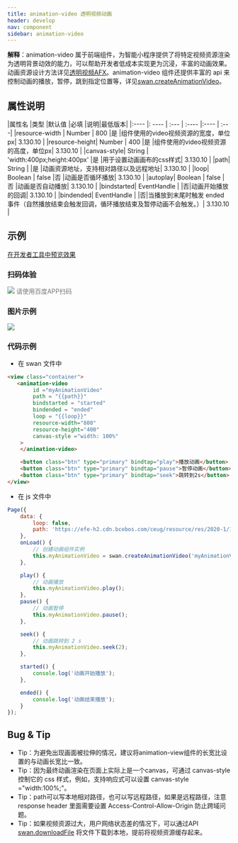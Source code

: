 ```yaml
---
title: animation-video 透明视频动画
header: develop
nav: component
sidebar: animation-video
---
```




**解释**：animation-video 属于前端组件，为智能小程序提供了将特定视频资源渲染为透明背景动效的能力，可以帮助开发者低成本实现更为沉浸，丰富的动画效果。动画资源设计方法详见[透明视频AFX](https://smartprogram.baidu.com/docs/design/resource/animationVideo/)。animation-video 组件还提供丰富的 api 来控制动画的播放，暂停，跳到指定位置等，详见[swan.createAnimationVideo](https://smartprogram.baidu.com/docs/develop/api/media/animationvideo_swan-createAnimationVideo/)。

##  属性说明

|属性名 |类型  |默认值  |必填 |说明|最低版本|
|:---- |: ---- | :--- | :---- |:---- | :---|
|resource-width | Number  | 800 |是 |组件使用的video视频资源的宽度，单位px| 3.130.10 |
|resource-height| Number | 400 |是 |组件使用的video视频资源的高度，单位px| 3.130.10 |
|canvas-style| String | 'width:400px;height:400px' |是 |用于设置动画画布的css样式| 3.130.10 |
|path| String |  |是 |动画资源地址，支持相对路径以及远程地址| 3.130.10 |
|loop| Boolean | false |否 |动画是否循环播放| 3.130.10 |
|autoplay| Boolean | false |否 |动画是否自动播放| 3.130.10 |
|bindstarted| EventHandle |  |否|动画开始播放的回调| 3.130.10 |
|bindended| EventHandle |  |否|当播放到末尾时触发 ended 事件（自然播放结束会触发回调，循环播放结束及暂停动画不会触发。）| 3.130.10 |


## 示例

<a href="swanide://fragment/ab0b71caf387bc59ae9a4190d6a750261578455636683" title="在开发者工具中预览效果" target="_self">在开发者工具中预览效果</a>

### 扫码体验

<div class='scan-code-container'>
    <img src="https://b.bdstatic.com/miniapp/assets/images/doc_demo/animation-video.png" class="demo-qrcode-image" />
    <font color=#777 12px>请使用百度APP扫码</font>
</div>


###  图片示例

<div class="m-doc-custom-examples">
    <div class="m-doc-custom-examples-correct">
        <img src="https://b.bdstatic.com/searchbox/icms/searchbox/img/play.gif">
    </div>
    <div class="m-doc-custom-examples-correct">
        <img src=" ">
    </div>
    <div class="m-doc-custom-examples-correct">
        <img src=" ">
    </div>
</div>

###  代码示例


* 在 swan 文件中

```html
<view class="container">
   <animation-video
        id ="myAnimationVideo"
        path = "{{path}}"
        bindstarted = "started"
        bindended = "ended"
        loop = "{{loop}}"
        resource-width="800"
        resource-height="400"
        canvas-style ="width: 100%"
    >
    </animation-video>

    <button class="btn" type="primary" bindtap="play">播放动画</button>
    <button class="btn" type="primary" bindtap="pause">暂停动画</button>
    <button class="btn" type="primary" bindtap="seek">跳转到2s</button>
</view>

```
* 在 js 文件中

```javascript
Page({
    data: {
        loop: false,
        path: 'https://efe-h2.cdn.bcebos.com/ceug/resource/res/2020-1/1577964961344/003e2f0dcd81.mp4'
    },
    onLoad() {
        // 创建动画组件实例
        this.myAnimationVideo = swan.createAnimationVideo('myAnimationVideo');
    },

    play() {
        // 动画播放
        this.myAnimationVideo.play();
    },
    pause() {
        // 动画暂停
        this.myAnimationVideo.pause();
    },

    seek() {
        // 动画跳转到 2 s
        this.myAnimationVideo.seek(2);
    },

    started() {
        console.log('动画开始播放');
    },

    ended() {
        console.log('动画结束播放');
    }
});


```




##  Bug & Tip

* Tip：为避免出现画面被拉伸的情况，建议将animation-view组件的长宽比设置的与动画长宽比一致。
* Tip：因为最终动画渲染在页面上实际上是一个canvas，可通过 canvas-style 控制它的 css 样式，例如，支持响应式可以设置 canvas-style ="width:100%;"。
* Tip：path可以写本地相对路径，也可以写远程路径，如果是远程路径，注意 response header 里面需要设置 Access-Control-Allow-Origin 防止跨域问题。
* Tip：如果视频资源过大，用户网络状态差的情况下，可以通过API [swan.downloadFile](https://smartprogram.baidu.com/docs/develop/api/net/downloadFile/) 将文件下载到本地，提前将视频资源缓存起来。
